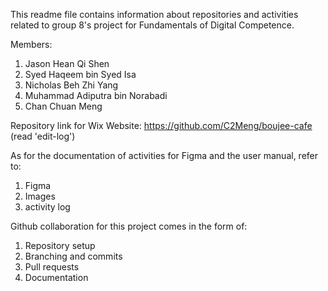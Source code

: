 This readme file contains information about repositories and activities related to group 8's project for Fundamentals of Digital Competence.

Members:
1. Jason Hean Qi Shen
2. Syed Haqeem bin Syed Isa
3. Nicholas Beh Zhi Yang
4. Muhammad Adiputra bin Norabadi
5. Chan Chuan Meng

Repository link for Wix Website:
https://github.com/C2Meng/boujee-cafe (read 'edit-log')

As for the documentation of activities for Figma and the user manual, refer to:
1. Figma
2. Images
3. activity log

Github collaboration for this project comes in the form of:
1. Repository setup
2. Branching and commits
3. Pull requests
4. Documentation






